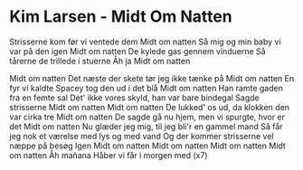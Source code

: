 # Kim Larsen - Midt Om Natten


Strisserne kom før vi ventede dem
Midt om natten
Så mig og min baby vi var på den igen
Midt om natten
De kylede gas gennem vinduerne
Så tårerne de trillede i stuerne
Åh ja
Midt om natten

Midt om natten
Det næste der skete tør jeg ikke tænke på
Midt om natten
En fyr vi kaldte Spacey tog den ud i det blå
Midt om natten
Han ramte gaden fra en femte sal
Det' ikke vores skyld, han var bare bindegal
Sagde strisserne
Midt om natten
Midt om natten
De lukked' os ud, da klokken den var cirka tre
Midt om natten
De sagde gå nu hjem, men vi spurgte, hvor er det
Midt om natten
Nu glæder jeg mig, til jeg bli'r en gammel mand
Så får jeg nok et værelse med lys og med vand
Og der kommer strisserne vel næppe på besøg
Igen
Midt om natten
Midt om natten
Midt om natten
Midt om natten
Åh mañana
Håber vi får i morgen med (x7)
